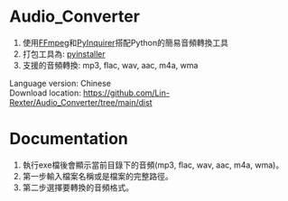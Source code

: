 # Audio_Converter
1. 使用[FFmpeg](https://github.com/FFmpeg/FFmpeg)和[PyInquirer](https://github.com/CITGuru/PyInquirer)搭配Python的簡易音頻轉換工具<br>
2. 打包工具為: [pyinstaller](https://github.com/pyinstaller/pyinstaller)<br>
3. 支援的音頻轉換: mp3, flac, wav, aac, m4a, wma<br>

Language version: Chinese<br>
Download location: https://github.com/Lin-Rexter/Audio_Converter/tree/main/dist

# Documentation
1. 執行exe檔後會顯示當前目錄下的音頻(mp3, flac, wav, aac, m4a, wma)。
2. 第一步輸入檔案名稱或是檔案的完整路徑。
3. 第二步選擇要轉換的音頻格式。
